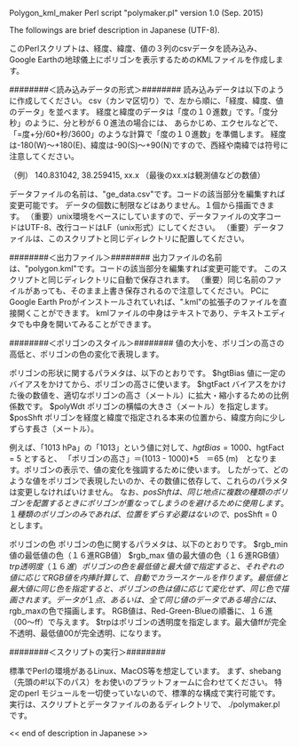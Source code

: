 Polygon_kml_maker
Perl script "polymaker.pl"
version 1.0 (Sep. 2015)

 The followings are brief description in Japanese (UTF-8).

このPerlスクリプトは、経度、緯度、値の３列のcsvデータを読み込み、
Google Earthの地球儀上にポリゴンを表示するためのKMLファイルを作成します。

########＜読み込みデータの形式＞########
読み込みデータは以下のように作成してください。
csv（カンマ区切り）で、左から順に、「経度、緯度、値のデータ」を並べます。
経度と緯度のデータは「度の１０進数」です。「度分秒」のように、分と秒が６０進法の場合には、
あらかじめ、エクセルなどで、「=度+分/60+秒/3600」のような計算で「度の１０進数」を準備します。
経度は-180(W)〜+180(E)、緯度は-90(S)〜+90(N)ですので、西経や南緯では符号に注意してください。

（例）
 140.831042, 38.259415, xx.x  （最後のxx.xは観測値などの数値）

データファイルの名前は、"ge_data.csv"です。コードの該当部分を編集すれば変更可能です。
データの個数に制限などはありません。１個から描画できます。
（重要）unix環境をベースにしていますので、データファイルの文字コードはUTF-8、改行コードはLF（unix形式）にしてください。
（重要）データファイルは、このスクリプトと同じディレクトリに配置してください。

########＜出力ファイル＞########
出力ファイルの名前は、"polygon.kml"です。コードの該当部分を編集すれば変更可能です。
このスクリプトと同じディレクトリに自動で保存されます。
（重要）同じ名前のファイルがあっても、そのまま上書き保存されるので注意してください。
PCにGoogle Earth Proがインストールされていれば、".kml"の拡張子のファイルを直接開くことができます。
kmlファイルの中身はテキストであり、テキストエディタでも中身を開いてみることができます。

########＜ポリゴンのスタイル＞########
値の大小を、ポリゴンの高さの高低と、ポリゴンの色の変化で表現します。

ポリゴンの形状に関するパラメタは、以下のとおりです。
 $hgtBias  値に一定のバイアスをかけてから、ポリゴンの高さに使います。
 $hgtFact  バイアスをかけた後の数値を、適切なポリゴンの高さ（メートル）に拡大・縮小するための比例係数です。
 $polyWdt  ポリゴンの横幅の大きさ（メートル）を指定します。
 $posShft  ポリゴンを経度と緯度で指定される本来の位置から、緯度方向に少しずらす長さ（メートル）。

例えば、「1013 hPa」の「1013」という値に対して、$hgtBias=1000、$hgtFact = 5 とすると、
「ポリゴンの高さ」＝(1013 - 1000)*5　＝65 (m)　となります。ポリゴンの表示で、値の変化を強調するために使います。
したがって、どのような値をポリゴンで表現したいのか、その数値に依存して、これらのパラメタは変更しなければいけません。
なお、$posShft　は、同じ地点に複数の種類のポリゴンを配置するときにポリゴンが重なってしまうのを避けるために使用します。
１種類のポリゴンのみであれば、位置をずらす必要はないので、$posShft = 0　とします。

ポリゴンの色
ポリゴンの色に関するパラメタは、以下のとおりです。
 $rgb_min  値の最低値の色（１６進RGB値）
 $rgb_max  値の最大値の色（１６進RGB値）
 $trp      透明度（１６進）
ポリゴンの色を最低値と最大値で指定すると、それぞれの値に応じてRGB値を内挿計算して、自動でカラースケールを作ります。
最低値と最大値に同じ色を指定すると、ポリゴンの色は値に応じて変化せず、同じ色で描画されます。
データが１点、あるいは、全て同じ値のデータである場合には、$rgb_maxの色で描画します。
RGB値は、Red-Green-Blueの順番に、１６進（00〜ff）で与えます。
$trpはポリゴンの透明度を指定します。最大値ffが完全不透明、最低値00が完全透明、になります。

########＜スクリプトの実行＞########

標準でPerlの環境があるLinux、MacOS等を想定しています。
まず、shebang（先頭の#!以下のパス）をお使いのプラットフォームに合わせてください。
特定のperl モジュールを一切使っていないので、標準的な構成で実行可能です。
実行は、スクリプトとデータファイルのあるディレクトリで、 ./polymaker.pl  です。

  << end of description in Japanese >>

